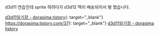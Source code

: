 d3d11 연습인데 sprite 하려다가 d3d12 책이 배송되어서 팽 했습니다.


[d3d11일기장 - dorasima tistory](https://dorasima.tistory.com/37){: target="_blank"}
<https://dorasima.tistory.com/37>{: target="_blank"}
<a href="https://dorasima.tistory.com/37" target="_blank">d3d11일기장 - dorasima tistory</a>
